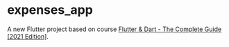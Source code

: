 # expenses_app

A new Flutter project based on course [Flutter & Dart - The Complete Guide [2021 Edition]](https://www.udemy.com/course/learn-flutter-dart-to-build-ios-android-apps).
